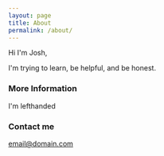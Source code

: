 ```yaml
---
layout: page
title: About
permalink: /about/
---
```


Hi I'm Josh,

I'm trying to learn, be helpful, and be honest.

### More Information

I'm lefthanded

### Contact me

[email@domain.com](mailto:email@domain.com)

